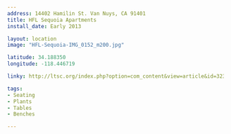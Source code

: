 ```yaml
---
address: 14402 Hamilin St. Van Nuys, CA 91401 
title: HFL Sequoia Apartments
install_date: Early 2013

layout: location
image: "HFL-Sequoia-IMG_0152_m200.jpg"

latitude: 34.188350
longitude: -118.446719

linky: http://ltsc.org/index.php?option=com_content&view=article&id=323

tags:	
- Seating
- Plants
- Tables
- Benches

---
```

